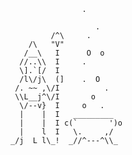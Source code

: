                     .

                       .
             /^\     .
        /\   "V"
       /__\   I      O  o
      //..\\  I     .
      \].`[/  I
      /l\/j\  (]    .  O
     /. ~~ ,\/I          .
     \\L__j^\/I       o
      \/--v}  I     o   .
      |    |  I   _________
      |    |  I c(`       ')o
      |    l  I   \.     ,/
    _/j  L l\_!  _//^---^\\_ 
